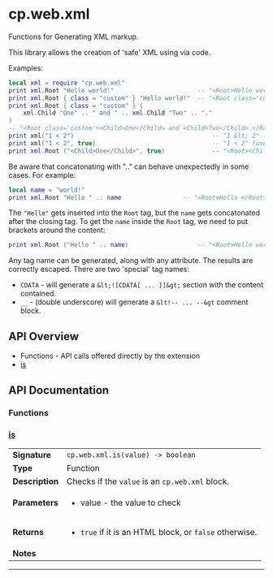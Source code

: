 # cp.web.xml

Functions for Generating XML markup.

This library allows the creation of 'safe' XML using via code.

Examples:

```lua
local xml = require "cp.web.xml"
print xml.Root "Hello world!"						-- "<Root>Hello world!</Root>"
print xml.Root { class = "custom" } "Hello world!"	-- "<Root class='custom'>Hello world!</Root>"
print xml.Root { class = "custom" } (
	xml.Child "One" .. " and " .. xml.Child "Two" .. "."
)
-- "<Root class='custom'><Child>One</Child> and <Child>Two</Child>.</Root>"
print xml("1 < 2")										-- "1 &lt; 2" (escaped)
print xml("1 < 2", true)								-- "1 < 2" (unescaped)
print xml.Root ("<Child>One</Child>", true)				-- "<Root><Child>One</Child></Root>"
```

Be aware that concatonating with ".." can behave unexpectedly in some cases. For example:

```lua
local name = "world!"
print xml.Root "Hello " .. name					-- "<Root>Hello </Root>world!"
```

The `"Hello"` gets inserted into the `Root` tag, but the `name` gets concatonated after the closing tag.
To get the `name` inside the `Root` tag, we need to put brackets around the content:

```lua
print xml.Root ("Hello " .. name)					-- "<Root>Hello world!</Root>"
```

Any tag name can be generated, along with any attribute. The results are correctly escaped.
There are two 'special' tag names:
 * `CDATA`	- will generate a `&lt;![CDATA[ ... ]]&gt;` section with the content contained.
 * `__`		- (double underscore) will generate a `&lt!-- ... --&gt` comment block.

## API Overview
* Functions - API calls offered directly by the extension
 * [is](#is)

## API Documentation

### Functions


### [is](#is)

|                                             |                                                                                     |
| --------------------------------------------|-------------------------------------------------------------------------------------|
| **Signature**                               | `cp.web.xml.is(value) -> boolean`                                                                    |
| **Type**                                    | Function                                                                     |
| **Description**                             | Checks if the `value` is an `cp.web.xml` block.                                                                     |
| **Parameters**                              | <ul><li>value		- the value to check</li></ul> |
| **Returns**                                 | <ul><li>`true` if it is an HTML block, or `false` otherwise.</li></ul>          |
| **Notes**                                   | <ul></ul>                |

---
